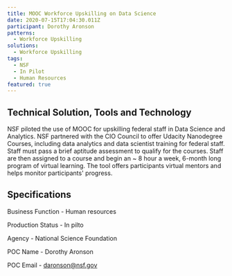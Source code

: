 ```yaml
---
title: MOOC Workforce Upskilling on Data Science
date: 2020-07-15T17:04:30.011Z
participant: Dorothy Aronson
patterns:
  - Workforce Upskilling
solutions:
  - Workforce Upskilling
tags:
  - NSF
  - In Pilot
  - Human Resources
featured: true
---
```

## Technical Solution, Tools and Technology

NSF piloted the use of MOOC for upskilling federal staff in Data Science and Analytics. NSF partnered with the CIO Council to offer Udacity Nanodegree Courses, including data analytics and data scientist training for federal staff. Staff must pass a brief aptitude assessment to qualify for the courses. Staff are then assigned to a course and begin an ~ 8 hour a week, 6-month long program of virtual learning. The tool offers participants virtual mentors and helps monitor participants' progress.

## Specifications

Business Function - Human resources

Production Status - In pilto

Agency - National Science Foundation

POC Name - Dorothy Aronson

POC Email - daronson@nsf.gov